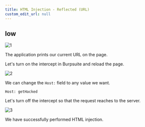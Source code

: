 ```yaml
---
title: HTML Injection - Reflected (URL)
custom_edit_url: null
---
```


## low

![1](https://github.com/Knign/Write-ups/assets/110326359/c3530907-5c72-418d-802d-f8e2a9621f54)

The application prints our current URL on the page.

Let's turn on the intercept in Burpsuite and reload the page.

![2](https://github.com/Knign/Write-ups/assets/110326359/1c152d44-c43a-4d1b-88ab-cfb97ee656cf)

We can change the `Host:` field to any value we want.

```
Host: getHacked
```

Let's turn off the intercept so that the request reaches to the server.

![3](https://github.com/Knign/Write-ups/assets/110326359/1c07dac4-c3ca-48f2-8cab-c3fb78c7b73a)

We have successfully performed HTML injection.
